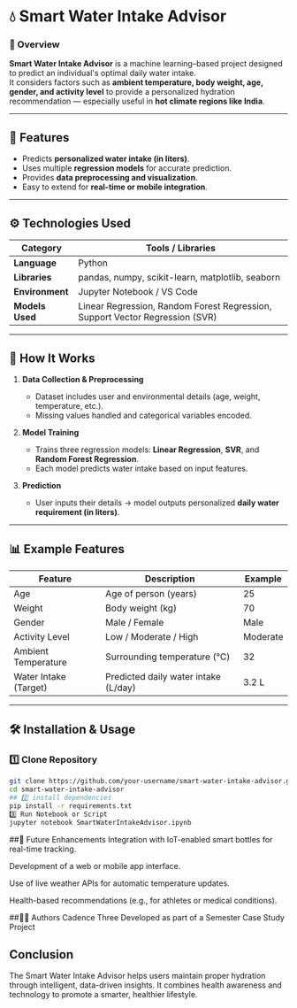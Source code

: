 # 💧 Smart Water Intake Advisor

### 🧠 Overview
**Smart Water Intake Advisor** is a machine learning–based project designed to predict an individual's optimal daily water intake.  
It considers factors such as **ambient temperature, body weight, age, gender, and activity level** to provide a personalized hydration recommendation — especially useful in **hot climate regions like India**.

---

## 🚀 Features
- Predicts **personalized water intake (in liters)**.  
- Uses multiple **regression models** for accurate prediction.  
- Provides **data preprocessing and visualization**.  
- Easy to extend for **real-time or mobile integration**.  

---

## ⚙️ Technologies Used
| Category | Tools / Libraries |
|-----------|-------------------|
| **Language** | Python |
| **Libraries** | pandas, numpy, scikit-learn, matplotlib, seaborn |
| **Environment** | Jupyter Notebook / VS Code |
| **Models Used** | Linear Regression, Random Forest Regression, Support Vector Regression (SVR) |

---

## 🧩 How It Works
1. **Data Collection & Preprocessing**  
   - Dataset includes user and environmental details (age, weight, temperature, etc.).  
   - Missing values handled and categorical variables encoded.  

2. **Model Training**  
   - Trains three regression models: **Linear Regression**, **SVR**, and **Random Forest Regression**.  
   - Each model predicts water intake based on input features.  

3. **Prediction**  
   - User inputs their details → model outputs personalized **daily water requirement (in liters)**.  

---

## 📊 Example Features
| Feature | Description | Example |
|----------|--------------|----------|
| Age | Age of person (years) | 25 |
| Weight | Body weight (kg) | 70 |
| Gender | Male / Female | Male |
| Activity Level | Low / Moderate / High | Moderate |
| Ambient Temperature | Surrounding temperature (°C) | 32 |
| Water Intake (Target) | Predicted daily water intake (L/day) | 3.2 L |

---

## 🛠️ Installation & Usage

### 1️⃣ Clone Repository
```bash
git clone https://github.com/your-username/smart-water-intake-advisor.git
cd smart-water-intake-advisor
## 2️⃣ install dependencies
pip install -r requirements.txt
3️⃣ Run Notebook or Script
jupyter notebook SmartWaterIntakeAdvisor.ipynb
```

##💬 Future Enhancements
Integration with IoT-enabled smart bottles for real-time tracking.

Development of a web or mobile app interface.

Use of live weather APIs for automatic temperature updates.

Health-based recommendations (e.g., for athletes or medical conditions).

##👩‍💻 Authors
Cadence Three
Developed as part of a Semester Case Study Project

##  Conclusion
The Smart Water Intake Advisor helps users maintain proper hydration through intelligent, data-driven insights.
It combines health awareness and technology to promote a smarter, healthier lifestyle.
